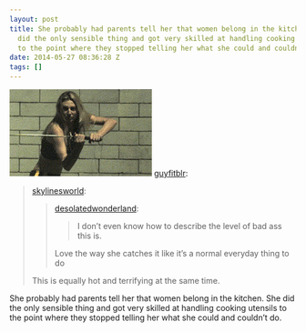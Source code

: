 ```yaml
---
layout: post
title: She probably had parents tell her that women belong in the kitchen. She
  did the only sensible thing and got very skilled at handling cooking utensils
  to the point where they stopped telling her what she could and couldn’t do.
date: 2014-05-27 08:36:28 Z
tags: []
---
```

![](/media/2014/05/86985442499.gif)
[guyfitblr](http://guyfitblr.tumblr.com/post/86340949032/skylinesworld-desolatedwonderland-i-dont):

> [skylinesworld](http://skylinesworld.tumblr.com/post/85479935968/desolatedwonderland-i-dont-even-know-how-to):
> 
> > [desolatedwonderland](http://desolatedwonderland.tumblr.com/post/84048446378/i-dont-even-know-how-to-describe-the-level-of-bad):
> > 
> > > I don’t even know how to describe the level of bad ass this is.
> > 
> > Love the way she catches it like it’s a normal everyday thing to do 
> 
> This is equally hot and terrifying at the same time.

She probably had parents tell her that women belong in the kitchen. She did the only sensible thing and got very skilled at handling cooking utensils to the point where they stopped telling her what she could and couldn’t do.
